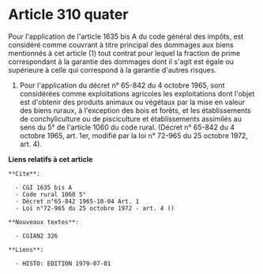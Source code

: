 # Article 310 quater

Pour l'application de l'article 1635 bis A du code général des impôts, est considéré comme couvrant à titre principal des
dommages aux biens mentionnés à cet article (1) tout contrat pour lequel la fraction de prime correspondant à la garantie des
dommages dont il s'agit est égale ou supérieure à celle qui correspond à la garantie d'autres risques.

1) Pour l'application du décret n° 65-842 du 4 octobre 1965, sont considérées comme exploitations agricoles les exploitations
dont l'objet est d'obtenir des produits animaux ou végétaux par la mise en valeur des biens ruraux, à l'exception des bois et
forêts, et les établissements de conchyliculture ou de pisciculture et établissements assimilés au sens du 5° de l'article
1060 du code rural. (Décret n° 65-842 du 4 octobre 1965, art. 1er, modifié par la loi n° 72-965 du 25 octobre 1972, art. 4).

**Liens relatifs à cet article**

	**Cite**:

	  - CGI 1635 bis A
	  - Code rural 1060 5°
	  - Décret n°65-842 1965-10-04 Art. 1
	  - Loi n°72-965 du 25 octobre 1972 - art. 4 ()

	**Nouveaux textes**:

	  - CGIAN2 326

	**Liens**:

	  - HISTO: EDITION 1979-07-01
